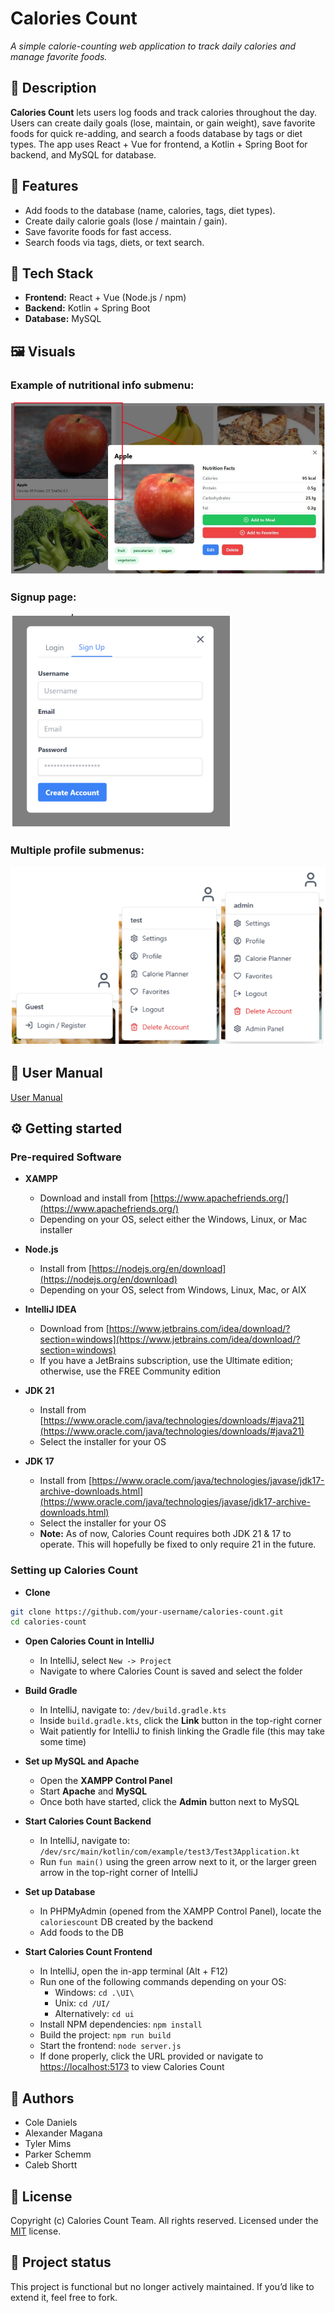 # Calories Count
_A simple calorie-counting web application to track daily calories and manage favorite foods._

## 📖 Description
**Calories Count** lets users log foods and track calories throughout the day. Users can create daily goals (lose, maintain, or gain weight), save favorite foods for quick re-adding, and search a foods database by tags or diet types. The app uses React + Vue for frontend, a Kotlin + Spring Boot for backend, and MySQL for database.

## 🚀 Features
- Add foods to the database (name, calories, tags, diet types).
- Create daily calorie goals (lose / maintain / gain).
- Save favorite foods for fast access.
- Search foods via tags, diets, or text search.

## 🧩 Tech Stack
- **Frontend:** React + Vue (Node.js / npm)  
- **Backend:** Kotlin + Spring Boot  
- **Database:** MySQL

## 🖼️ Visuals
### Example of nutritional info submenu:
![Example of nutritional info submenu](./docs/cc_nutritional_info.png)

### Signup page:
![Signup page](./docs/cc_signup.png)

### Multiple profile submenus:
![Multiple profile submenus](./docs/cc_profile_submenu.png)

## 📘 User Manual
[User Manual](./docs/UserManual-CaloriesCount.pdf)

## ⚙️ Getting started

### **Pre-required Software**

- **XAMPP**
  - Download and install from [https://www.apachefriends.org/](https://www.apachefriends.org/)
  - Depending on your OS, select either the Windows, Linux, or Mac installer

- **Node.js**
  - Install from [https://nodejs.org/en/download](https://nodejs.org/en/download)
  - Depending on your OS, select from Windows, Linux, Mac, or AIX

- **IntelliJ IDEA**
  - Download from [https://www.jetbrains.com/idea/download/?section=windows](https://www.jetbrains.com/idea/download/?section=windows)
  - If you have a JetBrains subscription, use the Ultimate edition; otherwise, use the FREE Community edition

- **JDK 21**
  - Install from [https://www.oracle.com/java/technologies/downloads/#java21](https://www.oracle.com/java/technologies/downloads/#java21)
  - Select the installer for your OS

- **JDK 17**
  - Install from [https://www.oracle.com/java/technologies/javase/jdk17-archive-downloads.html](https://www.oracle.com/java/technologies/javase/jdk17-archive-downloads.html)
  - Select the installer for your OS
  - **Note:** As of now, Calories Count requires both JDK 21 & 17 to operate. This will hopefully be fixed to only require 21 in the future.

### **Setting up Calories Count**

- **Clone**
```bash
git clone https://github.com/your-username/calories-count.git
cd calories-count
```

- **Open Calories Count in IntelliJ**
  - In IntelliJ, select `New -> Project`
  - Navigate to where Calories Count is saved and select the folder

- **Build Gradle**
  - In IntelliJ, navigate to: `/dev/build.gradle.kts`
  - Inside `build.gradle.kts`, click the **Link** button in the top-right corner
  - Wait patiently for IntelliJ to finish linking the Gradle file (this may take some time)

- **Set up MySQL and Apache**
  - Open the **XAMPP Control Panel**
  - Start **Apache** and **MySQL**
  - Once both have started, click the **Admin** button next to MySQL

- **Start Calories Count Backend**
  - In IntelliJ, navigate to: `/dev/src/main/kotlin/com/example/test3/Test3Application.kt`
  - Run `fun main()` using the green arrow next to it, or the larger green arrow in the top-right corner of IntelliJ

- **Set up Database**
  - In PHPMyAdmin (opened from the XAMPP Control Panel), locate the `caloriescount` DB created by the backend
  - Add foods to the DB

- **Start Calories Count Frontend**
  - In IntelliJ, open the in-app terminal (Alt + F12)
  - Run one of the following commands depending on your OS:
    - Windows: `cd .\UI\`
    - Unix: `cd /UI/`
    - Alternatively: `cd ui`
  - Install NPM dependencies: `npm install`
  - Build the project: `npm run build`
  - Start the frontend: `node server.js`
  - If done properly, click the URL provided or navigate to [https://localhost:5173](https://localhost:5173) to view Calories Count


## 👥 Authors
- Cole Daniels
- Alexander Magana
- Tyler Mims
- Parker Schemm
- Caleb Shortt

## 📄 License
Copyright (c) Calories Count Team. All rights reserved.
Licensed under the [MIT](./LICENSE) license.

## 📌 Project status
This project is functional but no longer actively maintained.
If you’d like to extend it, feel free to fork.
